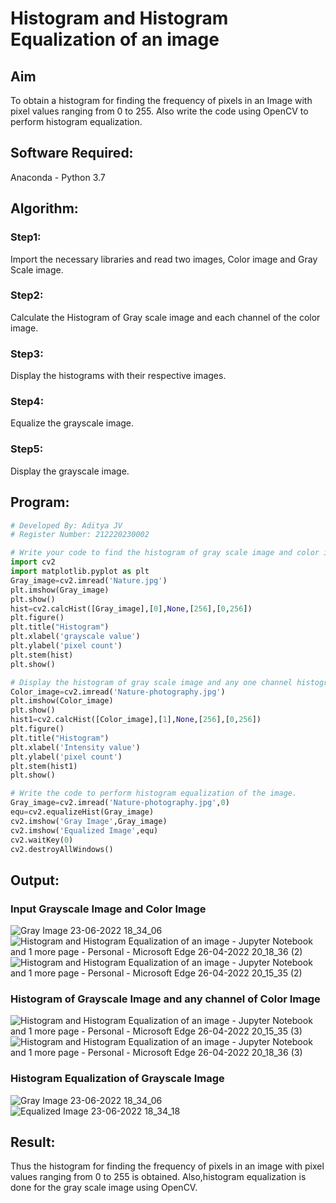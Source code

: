 # Histogram and Histogram Equalization of an image
## Aim
To obtain a histogram for finding the frequency of pixels in an Image with pixel values ranging from 0 to 255. Also write the code using OpenCV to perform histogram equalization.

## Software Required:
Anaconda - Python 3.7

## Algorithm:
### Step1:
Import the necessary libraries and read two images, Color image and Gray Scale image.

### Step2:
Calculate the Histogram of Gray scale image and each channel of the color image.

### Step3:
Display the histograms with their respective images.

### Step4:
Equalize the grayscale image.

### Step5:
Display the grayscale image.

## Program:
```python
# Developed By: Aditya JV
# Register Number: 212220230002

# Write your code to find the histogram of gray scale image and color image channels.
import cv2
import matplotlib.pyplot as plt
Gray_image=cv2.imread('Nature.jpg')
plt.imshow(Gray_image)
plt.show()
hist=cv2.calcHist([Gray_image],[0],None,[256],[0,256])
plt.figure()
plt.title("Histogram")
plt.xlabel('grayscale value')
plt.ylabel('pixel count')
plt.stem(hist)
plt.show()

# Display the histogram of gray scale image and any one channel histogram from color image
Color_image=cv2.imread('Nature-photography.jpg')
plt.imshow(Color_image)
plt.show()
hist1=cv2.calcHist([Color_image],[1],None,[256],[0,256])
plt.figure()
plt.title("Histogram")
plt.xlabel('Intensity value')
plt.ylabel('pixel count')
plt.stem(hist1)
plt.show()

# Write the code to perform histogram equalization of the image. 
Gray_image=cv2.imread('Nature-photography.jpg',0)
equ=cv2.equalizeHist(Gray_image)
cv2.imshow('Gray Image',Gray_image)
cv2.imshow('Equalized Image',equ)
cv2.waitKey(0)
cv2.destroyAllWindows()
```
## Output:
### Input Grayscale Image and Color Image
![Gray Image 23-06-2022 18_34_06](https://user-images.githubusercontent.com/75235386/175305694-7f92a2d8-1e1d-4fc2-bce9-af01cd6e9f1a.png)
![Histogram and Histogram Equalization of an image - Jupyter Notebook and 1 more page - Personal - Microsoft​ Edge 26-04-2022 20_18_36 (2)](https://user-images.githubusercontent.com/75235386/165332006-503c8527-8def-470a-a748-1b65f502b062.png)
![Histogram and Histogram Equalization of an image - Jupyter Notebook and 1 more page - Personal - Microsoft​ Edge 26-04-2022 20_15_35 (2)](https://user-images.githubusercontent.com/75235386/165332069-e310c086-922c-482a-9c6f-599bf617b8b4.png)


### Histogram of Grayscale Image and any channel of Color Image
![Histogram and Histogram Equalization of an image - Jupyter Notebook and 1 more page - Personal - Microsoft​ Edge 26-04-2022 20_15_35 (3)](https://user-images.githubusercontent.com/75235386/165332796-50b37dc4-2c57-48d6-af03-ba04da471eda.png)
![Histogram and Histogram Equalization of an image - Jupyter Notebook and 1 more page - Personal - Microsoft​ Edge 26-04-2022 20_18_36 (3)](https://user-images.githubusercontent.com/75235386/165332840-d6c8eefd-9b57-4f24-bf43-b92e288173b0.png)


### Histogram Equalization of Grayscale Image
![Gray Image 23-06-2022 18_34_06](https://user-images.githubusercontent.com/75235386/175305952-20bc232f-50de-4fd0-883a-27bf6768b298.png)
![Equalized Image 23-06-2022 18_34_18](https://user-images.githubusercontent.com/75235386/175306371-eb90d055-87f6-4fb8-85b0-f74efc1e3402.png)

## Result: 
Thus the histogram for finding the frequency of pixels in an image with pixel values ranging from 0 to 255 is obtained. Also,histogram equalization is done for the gray scale image using OpenCV.
